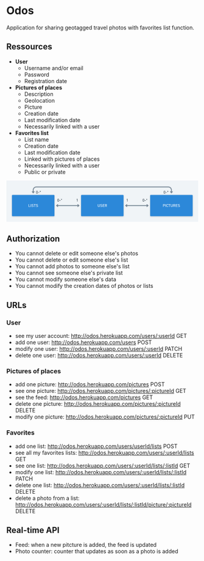 # Odos

Application for sharing geotagged travel photos with favorites list function.

## Ressources

- **User**
  - Username and/or email
  - Password
  - Registration date
- **Pictures of places**
  - Description
  - Geolocation
  - Picture
  - Creation date
  - Last modification date
  - Necessarily linked with a user
- **Favorites list**
  - List name
  - Creation date
  - Last modification date
  - Linked with pictures of places
  - Necessarily linked with a user
  - Public or private

![](https://github.com/Soraya97/odos/blob/master/images/odos.png)

## Authorization

- You cannot delete or edit someone else's photos
- You cannot delete or edit someone else's list
- You cannot add photos to someone else's list
- You cannot see someone else's private list
- You cannot modify someone else's data
- You cannot modify the creation dates of photos or lists

## URLs

### User

- see my user account: http://odos.herokuapp.com/users/:userId GET
- add one user: http://odos.herokuapp.com/users POST
- modify one user: http://odos.herokuapp.com/users/:userId PATCH
- delete one user: http://odos.herokuapp.com/users/:userId DELETE

### Pictures of places

- add one picture: http://odos.herokuapp.com/pictures POST
- see one picture: http://odos.herokuapp.com/pictures/:pictureId GET
- see the feed: http://odos.herokuapp.com/pictures GET
- delete one picture: http://odos.herokuapp.com/pictures/:pictureId DELETE
- modify one picture: http://odos.herokuapp.com/pictures/:pictureId PUT

### Favorites

- add one list: http://odos.herokuapp.com/users/userId/lists POST
- see all my favorites lists: http://odos.herokuapp.com/users/:userId/lists GET
- see one list: http://odos.herokuapp.com/users/:userId/lists/:listId GET
- modify one list: http://odos.herokuapp.com/users/:userId/lists/:listId PATCH
- delete one list: http://odos.herokuapp.com/users/:userId/lists/:listId DELETE
- delete a photo from a list: http://odos.herokuapp.com/users/:userId/lists/:listId/picture/:pictureId DELETE

## Real-time API

- Feed: when a new pitcture is added, the feed is updated
- Photo counter: counter that updates as soon as a photo is added
